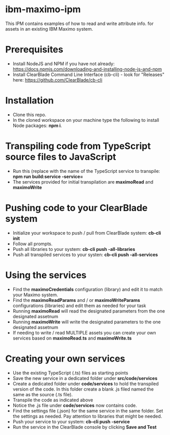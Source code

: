 # ibm-maximo-ipm

This IPM contains examples of how to read and write attribute info. for assets in an existing IBM Maximo system.

# Prerequisites
- Install NodeJS and NPM if you have not already: https://docs.npmjs.com/downloading-and-installing-node-js-and-npm
- Install ClearBlade Command Line Interface (cb-cli) - look for "Releases" here: https://github.com/ClearBlade/cb-cli

# Installation
- Clone this repo.
- In the cloned workspace on your machine type the following to install Node packages: __npm i__.

# Transpiling code from TypeScript source files to JavaScript
- Run this (replace <service name> with the name of the TypeScript service to transpile: __npm run build:service -service=<service name>__
- The services provided for initial transpilation are __maximoRead__ and __maximoWrite__

# Pushing code to your ClearBlade system
- Initialize your workspace to push / pull from ClearBlade system: __cb-cli init__
- Follow all prompts.
- Push all libraries to your system: __cb-cli push -all-libraries__
- Push all transpiled services to your systen: __cb-cli push -all-services__

# Using the services
- Find the __maximoCredentials__ configuration (library) and edit it to match your Maximo system.
- Find the __maximoReadParams__ and / or __maximoWriteParams__ configurations (libraries) and edit them as needed for your task
- Running __maximoRead__ will read the designated parameters from the one designated assetnum
- Running __maximoWrite__ will write the designated parameters to the one designated assetnum
- If needing to write / read MULTIPLE assets you can create your own services based on __maximoRead.ts__ and __maximoWrite.ts__

# Creating your own services
- Use the existing TypeScript (.ts) files as starting points
- Save the new service in a dedicated folder under __src/code/services__
- Create a dedicated folder under __code/services__ to hold the transpiled version of the code. In this folder create a blank .js filed named the same as the source (.ts file).
- Transpile the code as indicated above
- Notice the .js file under __code/services__ now contains code.
- Find the settings file (.json) for the same service in the same folder. Set the settings as needed. Pay attention to libraries that might be needed.
- Push your service to your system: __cb-cli push -service <your service>__
- Run the service in the ClearBlade console by clicking __Save and Test__
